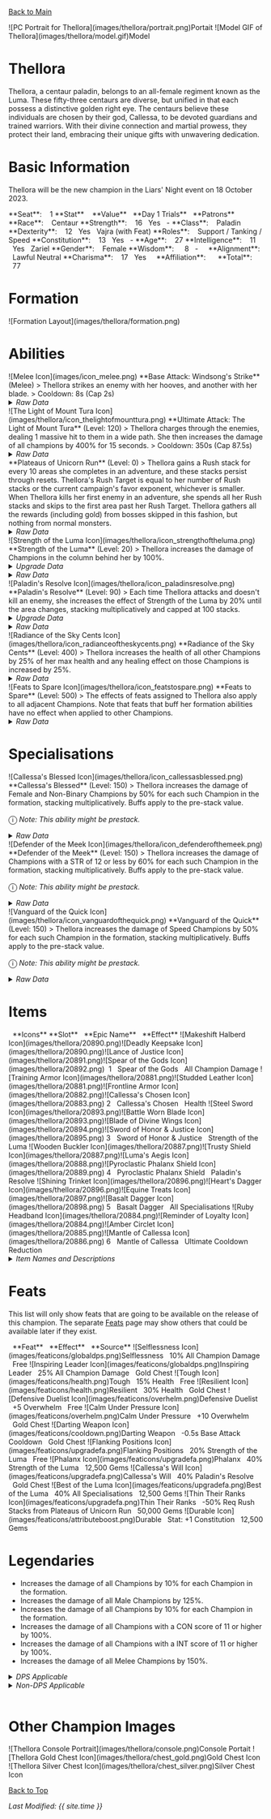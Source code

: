 [Back to Main](index.md)

<span class="championPortraitsRow">
    <span class="championPortraitsImage">
        ![PC Portrait for Thellora](images/thellora/portrait.png)Portait
    </span>
    <span class="championPortraitsImage">
        ![Model GIF of Thellora](images/thellora/model.gif)Model
    </span>
</span>

# Thellora

Thellora, a centaur paladin, belongs to an all-female regiment known as the Luma. These fifty-three centaurs are diverse, but unified in that each possess a distinctive golden right eye. The centaurs believe these individuals are chosen by their god, Callessa, to be devoted guardians and trained warriors. With their divine connection and martial prowess, they protect their land, embracing their unique gifts with unwavering dedication.

# Basic Information

Thellora will be the new champion in the Liars' Night event on 18 October 2023.

<span class="champStatsTableColumn">
    <span class="champStatsTableRow">
        <span class="champStatsTableInfoHeader">
            <span style="margin-right:4px;">**Seat**:</span>
        </span>
        <span class="champStatsTableInfo">
            <span style="margin-left:8px;">1</span>
        </span>
        <span class="champStatsTableStatHeader">
            <span style="margin-right:4px;">**Stat**</span>
        </span>
        <span class="champStatsTableStatsHeader">
            <span style="margin-left:8px;">**Value**</span>
        </span>
        <span class="champStatsTableTrialsHeader">
            <span style="margin-left:8px;">**Day 1 Trials**</span>
        </span>
        <span class="champStatsTablePatronsHeader">
            <span style="margin-left:8px;">**Patrons**</span>
        </span>
    </span>
    <span class="champStatsTableRow">
        <span class="champStatsTableInfoHeader">
            <span style="margin-right:4px;">**Race**:</span>
        </span>
        <span class="champStatsTableInfo">
            <span style="margin-left:8px;">Centaur</span>
        </span>
        <span class="champStatsTableStatHeader">
            <span style="margin-right:4px;">**Strength**:</span>
        </span>
        <span class="champStatsTableStats">
            <span style="margin-left:8px;">16</span>
        </span>
        <span class="champStatsTableTrials">
            <span style="margin-left:8px;">Yes</span>
        </span>
        <span class="champStatsTablePatrons">
            <span style="margin-left:8px;">-</span>
        </span>
    </span>
    <span class="champStatsTableRow">
        <span class="champStatsTableInfoHeader">
            <span style="margin-right:4px;">**Class**:</span>
        </span>
        <span class="champStatsTableInfo">
            <span style="margin-left:8px;">Paladin</span>
        </span>
        <span class="champStatsTableStatHeader">
            <span style="margin-right:4px;">**Dexterity**:</span>
        </span>
        <span class="champStatsTableStats">
            <span style="margin-left:8px;">12</span>
        </span>
        <span class="champStatsTableTrials">
            <span style="margin-left:8px;">Yes</span>
        </span>
        <span class="champStatsTablePatrons">
            <span style="margin-left:8px;">Vajra (with Feat)</span>
        </span>
    </span>
    <span class="champStatsTableRow">
        <span class="champStatsTableInfoHeader">
            <span style="margin-right:4px;">**Roles**:</span>
        </span>
        <span class="champStatsTableInfo">
            <span style="margin-left:8px;">Support / Tanking / Speed</span>
        </span>
        <span class="champStatsTableStatHeader">
            <span style="margin-right:4px;">**Constitution**:</span>
        </span>
        <span class="champStatsTableStats">
            <span style="margin-left:8px;">13</span>
        </span>
        <span class="champStatsTableTrials">
            <span style="margin-left:8px;">Yes</span>
        </span>
        <span class="champStatsTablePatrons">
            <span style="margin-left:8px;">-</span>
        </span>
    </span>
    <span class="champStatsTableRow">
        <span class="champStatsTableInfoHeader">
            <span style="margin-right:4px;">**Age**:</span>
        </span>
        <span class="champStatsTableInfo">
            <span style="margin-left:8px;">27</span>
        </span>
        <span class="champStatsTableStatHeader">
            <span style="margin-right:4px;">**Intelligence**:</span>
        </span>
        <span class="champStatsTableStats">
            <span style="margin-left:8px;">11</span>
        </span>
        <span class="champStatsTableTrials">
            <span style="margin-left:8px;">Yes</span>
        </span>
        <span class="champStatsTablePatrons">
            <span style="margin-left:8px;">Zariel</span>
        </span>
    </span>
    <span class="champStatsTableRow">
        <span class="champStatsTableInfoHeader">
            <span style="margin-right:4px;">**Gender**:</span>
        </span>
        <span class="champStatsTableInfo">
            <span style="margin-left:8px;">Female</span>
        </span>
        <span class="champStatsTableStatHeader">
            <span style="margin-right:4px;">**Wisdom**:</span>
        </span>
        <span class="champStatsTableStats">
            <span style="margin-left:13px;">8</span>
        </span>
        <span class="champStatsTableTrials">
            <span style="margin-left:8px;">-</span>
        </span>
        <span class="champStatsTablePatrons">
            <span style="margin-left:8px;">&nbsp;</span>
        </span>
    </span>
    <span class="champStatsTableRow">
        <span class="champStatsTableInfoHeader">
            <span style="margin-right:4px;">**Alignment**:</span>
        </span>
        <span class="champStatsTableInfo">
            <span style="margin-left:8px;">Lawful Neutral</span>
        </span>
        <span class="champStatsTableStatHeader">
            <span style="margin-right:4px;">**Charisma**:</span>
        </span>
        <span class="champStatsTableStats">
            <span style="margin-left:8px;">17</span>
        </span>
        <span class="champStatsTableTrials">
            <span style="margin-left:8px;">Yes</span>
        </span>
        <span class="champStatsTablePatrons">
            <span style="margin-left:8px;">&nbsp;</span>
        </span>
    </span>
    <span class="champStatsTableRow">
        <span class="champStatsTableInfoHeader">
            <span style="margin-right:4px;">**Affiliation**:</span>
        </span>
        <span class="champStatsTableInfo">
            <span style="margin-left:8px;">&nbsp;</span>
        </span>
        <span class="champStatsTableStatHeader">
            <span style="margin-right:4px;">**Total**:</span>
        </span>
        <span class="champStatsTableStats">
            <span style="margin-left:8px;">77</span>
        </span>
        <span class="champStatsTableTrials">
            <span style="margin-left:8px;">&nbsp;</span>
        </span>
        <span class="champStatsTablePatrons">
            <span style="margin-left:8px;">&nbsp;</span>
        </span>
    </span>
</span>

# Formation

<span class="formationBorder">
    ![Formation Layout](images/thellora/formation.png)
</span>

# Abilities

<div markdown="1" class="abilityBorder"><div markdown="1" class="abilityBorderInner">
![Melee Icon](images/icon_melee.png) **Base Attack: Windsong's Strike** (Melee)
> Thellora strikes an enemy with her hooves, and another with her blade.  
> Cooldown: 8s (Cap 2s)
<details><summary><em>Raw Data</em></summary>
<p>
<pre>
{
    "description": "Thellora strikes an enemy with her hooves, and another with her blade.",
    "long_description": "",
    "damage_modifier": 1,
    "damage_types": ["melee"],
    "graphic_id": 0,
    "target": "front",
    "aoe_radius": 0,
    "tags": ["melee"],
    "num_targets": 1,
    "animations": [{
        "target_offset": [
            -75,
            0
        ],
        "special_melee": "thellora",
        "type": "melee_attack"
    }],
    "name": "Windsong's Strike",
    "cooldown": 8,
    "id": 687
}
</pre>
</p>
</details>
</div></div>

<div markdown="1" class="abilityBorder"><div markdown="1" class="abilityBorderInner">
![The Light of Mount Tura Icon](images/thellora/icon_thelightofmounttura.png) **Ultimate Attack: The Light of Mount Tura** (Level: 120)
> Thellora charges through the enemies, dealing 1 massive hit to them in a wide path. She then increases the damage of all champions by 400% for 15 seconds.  
> Cooldown: 350s (Cap 87.5s)
<details><summary><em>Raw Data</em></summary>
<p>
<pre>
{
    "description": "Thellora charges through the enemies, and then increases the damage of all champions for a short while.",
    "long_description": "Thellora charges through the enemies, dealing 1 massive hit to them in a wide path. She then increases the damage of all champions by 400% for 15 seconds.",
    "damage_modifier": 0.03,
    "damage_types": ["melee"],
    "graphic_id": 20868,
    "target": "all",
    "aoe_radius": 0,
    "tags": [
        "melee",
        "ultimate"
    ],
    "num_targets": 0,
    "animations": [{
        "target_offset": [
            -75,
            0
        ],
        "ultimate": "thellora",
        "type": "ultimate_attack"
    }],
    "name": "The Light of Mount Tura",
    "cooldown": 350,
    "id": 688
}
</pre>
</p>
</details>
</div></div>

<div markdown="1" class="abilityBorder"><div markdown="1" class="abilityBorderInner">
**Plateaus of Unicorn Run** (Level: 0)
> Thellora gains a Rush stack for every 10 areas she completes in an adventure, and these stacks persist through resets. Thellora's Rush Target is equal to her number of Rush stacks or the current campaign's favor exponent, whichever is smaller. When Thellora kills her first enemy in an adventure, she spends all her Rush stacks and skips to the first area past her Rush Target. Thellora gathers all the rewards (including gold) from bosses skipped in this fashion, but nothing from normal monsters.
<details><summary><em>Raw Data</em></summary>
<p>
<pre>
{
    "static_dps_mult": null,
    "required_level": 0,
    "effect": "effect_def,1685",
    "tip_text": "Thellora skips the first few areas of adventures, depending on the campaign's favor and the number of rush stacks she acquired in a previous adventure.",
    "name": "Plateaus of Unicorn Run",
    "id": 12977,
    "hero_id": 139,
    "upgrade_type": "unlock_ability",
    "default_enabled": 1,
    "required_upgrade_id": 0
}
{
    "effect_keys": [
        {"effect_string": "thellora_plateaus_of_unicorn_run,10"},
        {"effect_string": "max_exponent_mult,100"}
    ],
    "requirements": "",
    "description": {
        "pre": "Thellora gains a Rush stack for every $(amount) areas she completes in an adventure, and these stacks persist through resets. Thellora's Rush Target is equal to her number of Rush stacks or the current campaign's favor exponent, whichever is smaller. When Thellora kills her first enemy in an adventure, she spends all her Rush stacks and skips to the first area past her Rush Target. Thellora gathers all the rewards (including gold) from bosses skipped in this fashion, but nothing from normal monsters.",
        "conditions": [{
            "condition": "not static_desc",
            "desc": "^^$thellora_plateaus_of_unicorn_run_desc"
        }]
    },
    "id": 1685,
    "flavour_text": "",
    "graphic_id": 0,
    "properties": {
        "indexed_effect_properties": true,
        "is_formation_ability": true,
        "default_bonus_index": 0,
        "owner_use_outgoing_description": true,
        "formation_circle_icon": false,
        "per_effect_index_bonuses": true
    }
}
</pre>
</p>
</details>
</div></div>

<div markdown="1" class="abilityBorder"><div markdown="1" class="abilityBorderInner">
![Strength of the Luma Icon](images/thellora/icon_strengthoftheluma.png) **Strength of the Luma** (Level: 20)
> Thellora increases the damage of Champions in the column behind her by 100%.
<details><summary><em>Upgrade Data</em></summary>
<p>
<pre>
Upgrades:
       80: 100%
      200: 100%
      450: 100%
      640: 100%
      800: 100%
      970: 100%
    1,100: 100%
    1,300: 100%
    1,450: 100%
    1,600: 100%
    1,770: 100%
    1,930: 100%
    2,090: 100%
    2,250: 100%
    2,390: 100%
    2,560: 100%
    2,720: 100%
    2,880: 100%
    3,030: 100%
    3,150: 100%
    3,280: 100%

    Total Upgrade Bonus: 2.10e08%
</pre>
</p>
</details>
<details><summary><em>Raw Data</em></summary>
<p>
<pre>
{
    "static_dps_mult": null,
    "required_level": 20,
    "effect": "effect_def,1686",
    "tip_text": "Thellora increases the damage of Champions in the column behind her.",
    "name": "Strength of the Luma",
    "id": 12978,
    "hero_id": 139,
    "upgrade_type": "unlock_ability",
    "default_enabled": 1,
    "required_upgrade_id": 0
}
{
    "effect_keys": [{
        "effect_string": "hero_dps_multiplier_mult,100",
        "targets": ["prev_col"]
    }],
    "requirements": "",
    "description": {"desc": "Thellora increases the damage of Champions in the column behind her by $(amount)%."},
    "id": 1686,
    "flavour_text": "",
    "graphic_id": 20864,
    "properties": {
        "is_formation_ability": true,
        "owner_use_outgoing_description": true
    }
}
</pre>
</p>
</details>
</div></div>

<div markdown="1" class="abilityBorder"><div markdown="1" class="abilityBorderInner">
![Paladin's Resolve Icon](images/thellora/icon_paladinsresolve.png) **Paladin's Resolve** (Level: 90)
> Each time Thellora attacks and doesn't kill an enemy, she increases the effect of Strength of the Luma by 20% until the area changes, stacking multiplicatively and capped at 100 stacks.
<details><summary><em>Upgrade Data</em></summary>
<p>
<pre>
Upgrades:
      600: 100%
    1,200: 100%
    1,800: 100%
    2,420: 100%
    3,000: 100%

    Total Upgrade Bonus: 3,100%
</pre>
</p>
</details>
<details><summary><em>Raw Data</em></summary>
<p>
<pre>
{
    "static_dps_mult": null,
    "required_level": 90,
    "effect": "effect_def,1688",
    "name": "Paladin's Resolve",
    "id": 12980,
    "hero_id": 139,
    "upgrade_type": "unlock_ability",
    "default_enabled": 1,
    "required_upgrade_id": 0
}
{
    "effect_keys": [{
        "stack_title": "Stacks",
        "stacks_multiply": true,
        "total_title": "Stack Bonus",
        "off_when_benched": true,
        "show_bonus": true,
        "effect_string": "buff_upgrade,20,12978",
        "more_triggers": [{
            "action": {"type": "reset_stacks"},
            "trigger": "area_changed"
        }],
        "max_stacks": 100,
        "stacks_on_trigger": "hero_attack_ended_no_kill"
    }],
    "requirements": "",
    "description": {"desc": "Each time Thellora attacks and doesn't kill an enemy, she increases the effect of Strength of the Luma by $(not_buffed amount)% until the area changes, stacking multiplicatively and capped at $(max_stacks) stacks."},
    "id": 1688,
    "flavour_text": "",
    "graphic_id": 20862,
    "properties": {
        "is_formation_ability": true,
        "owner_use_outgoing_description": true
    }
}
</pre>
</p>
</details>
</div></div>

<div markdown="1" class="abilityBorder"><div markdown="1" class="abilityBorderInner">
![Radiance of the Sky Cents Icon](images/thellora/icon_radianceoftheskycents.png) **Radiance of the Sky Cents** (Level: 400)
> Thellora increases the health of all other Champions by 25% of her max health and any healing effect on those Champions is increased by 25%.
<details><summary><em>Raw Data</em></summary>
<p>
<pre>
{
    "static_dps_mult": null,
    "required_level": 400,
    "effect": "effect_def,1687",
    "name": "Radiance of the Sky Cents",
    "id": 12979,
    "hero_id": 139,
    "upgrade_type": "unlock_ability",
    "default_enabled": 1,
    "required_upgrade_id": 0
}
{
    "effect_keys": [
        {
            "off_when_benched": true,
            "effect_string": "increase_health_by_source_percent,25",
            "targets": ["other"]
        },
        {
            "off_when_benched": true,
            "effect_string": "healing_add_mult,25",
            "targets": ["all"]
        }
    ],
    "requirements": "",
    "description": {"desc": "Thellora increases the health of all other Champions by $(amount)% of her max health and any healing effect on those Champions is increased by $(amount___2)%."},
    "id": 1687,
    "flavour_text": "",
    "graphic_id": 20863,
    "properties": {
        "indexed_effect_properties": true,
        "is_formation_ability": true,
        "default_bonus_index": 0,
        "owner_use_outgoing_description": true,
        "per_effect_index_bonuses": true
    }
}
</pre>
</p>
</details>
</div></div>

<div markdown="1" class="abilityBorder"><div markdown="1" class="abilityBorderInner">
![Feats to Spare Icon](images/thellora/icon_featstospare.png) **Feats to Spare** (Level: 500)
> The effects of feats assigned to Thellora also apply to all adjacent Champions. Note that feats that buff her formation abilities have no effect when applied to other Champions.
<details><summary><em>Raw Data</em></summary>
<p>
<pre>
{
    "static_dps_mult": null,
    "required_level": 500,
    "effect": "effect_def,1689",
    "name": "Feats to Spare",
    "id": 12981,
    "hero_id": 139,
    "upgrade_type": "unlock_ability",
    "default_enabled": 1,
    "required_upgrade_id": 0
}
{
    "effect_keys": [{
        "off_when_benched": true,
        "effect_string": "apply_feats_positionally",
        "targets": ["adj"]
    }],
    "requirements": "",
    "description": {
        "pre": "The effects of feats assigned to Thellora also apply to all adjacent Champions. Note that feats that buff her formation abilities have no effect when applied to other Champions.",
        "conditions": [{
            "condition": "not static_desc",
            "desc": "^^$apply_feats_positionally"
        }]
    },
    "id": 1689,
    "flavour_text": "",
    "graphic_id": 20861,
    "properties": {
        "is_formation_ability": true,
        "owner_use_outgoing_description": true
    }
}
</pre>
</p>
</details>
</div></div>

# Specialisations

<div markdown="1" class="abilityBorder"><div markdown="1" class="abilityBorderInner">
![Callessa's Blessed Icon](images/thellora/icon_callessasblessed.png) **Callessa's Blessed** (Level: 150)
> Thellora increases the damage of Female and Non-Binary Champions by 50% for each such Champion in the formation, stacking multiplicatively. Buffs apply to the pre-stack value.

<span style="font-size:1.2em;">ⓘ</span> *Note: This ability might be prestack.*
<details><summary><em>Raw Data</em></summary>
<p>
<pre>
{
    "static_dps_mult": null,
    "specialization_name": "Callessa's Blessed",
    "required_level": 150,
    "effect": "effect_def,1692",
    "name": "Callessa's Blessed",
    "specialization_graphic_id": 20865,
    "id": 12984,
    "hero_id": 139,
    "upgrade_type": "unlock_ability",
    "default_enabled": 1,
    "required_upgrade_id": 0,
    "specialization_description": "Thellora allies with those that have been blessed by her deity."
}
{
    "effect_keys": [
        {
            "off_when_benched": true,
            "effect_string": "pre_stack_amount,50",
            "skip_effect_key_desc": true
        },
        {
            "amount_updated_listeners": [
                "slot_changed",
                "feat_changed"
            ],
            "stacks_multiply": true,
            "formation_arrows_for_effected_only": true,
            "amount_func": "mult",
            "stack_func": "per_hero_attribute",
            "use_computed_amount_for_description": true,
            "effect_string": "hero_dps_multiplier_mult,0",
            "targets": ["all_slots"],
            "amount_expr": "upgrade_amount(12984,0)",
            "off_when_benched": true,
            "show_bonus": true,
            "per_hero_expr": "has_tag_female||(!has_tag_female&&!has_tag_male)",
            "filter_targets": [{
                "type": "by_tags",
                "tags": "female|(!female^!male)"
            }]
        }
    ],
    "requirements": "",
    "description": {"desc": "Thellora increases the damage of Female and Non-Binary Champions by $(amount)% for each such Champion in the formation, stacking multiplicatively. Buffs apply to the pre-stack value."},
    "id": 1692,
    "flavour_text": "",
    "graphic_id": 21001,
    "properties": {
        "indexed_effect_properties": true,
        "is_formation_ability": true,
        "spec_option_post_apply_info": "Qualified Champions: $num_targets___2",
        "default_bonus_index": 0,
        "owner_use_outgoing_description": true,
        "per_effect_index_bonuses": true
    }
}
</pre>
</p>
</details>
</div></div>

<div markdown="1" class="abilityBorder"><div markdown="1" class="abilityBorderInner">
![Defender of the Meek Icon](images/thellora/icon_defenderofthemeek.png) **Defender of the Meek** (Level: 150)
> Thellora increases the damage of Champions with a STR of 12 or less by 60% for each such Champion in the formation, stacking multiplicatively. Buffs apply to the pre-stack value.

<span style="font-size:1.2em;">ⓘ</span> *Note: This ability might be prestack.*
<details><summary><em>Raw Data</em></summary>
<p>
<pre>
{
    "static_dps_mult": null,
    "specialization_name": "Defender of the Meek",
    "required_level": 150,
    "effect": "effect_def,1690",
    "name": "Defender of the Meek",
    "specialization_graphic_id": 20866,
    "id": 12982,
    "hero_id": 139,
    "upgrade_type": "unlock_ability",
    "default_enabled": 1,
    "required_upgrade_id": 0,
    "specialization_description": "Thellora focuses on improving the weakest Champions."
}
{
    "effect_keys": [
        {
            "off_when_benched": true,
            "effect_string": "pre_stack_amount,60",
            "skip_effect_key_desc": true
        },
        {
            "amount_updated_listeners": [
                "slot_changed",
                "feat_changed"
            ],
            "stacks_multiply": true,
            "formation_arrows_for_effected_only": true,
            "amount_func": "mult",
            "stack_func": "per_hero_attribute",
            "use_computed_amount_for_description": true,
            "effect_string": "hero_dps_multiplier_mult,0",
            "targets": ["all_slots"],
            "amount_expr": "upgrade_amount(12982,0)",
            "off_when_benched": true,
            "show_bonus": true,
            "min_stat_amount": 12,
            "per_hero_expr": "clamp(min_stat_amount+1-str,0,1)",
            "filter_targets": [{
                "expr": "STR<=12",
                "type": "stat_score"
            }]
        }
    ],
    "requirements": "",
    "description": {"desc": "Thellora increases the damage of Champions with a STR of $(min_stat_amount___2) or less by $(amount)% for each such Champion in the formation, stacking multiplicatively. Buffs apply to the pre-stack value."},
    "id": 1690,
    "flavour_text": "",
    "graphic_id": 21002,
    "properties": {
        "indexed_effect_properties": true,
        "is_formation_ability": true,
        "spec_option_post_apply_info": "Qualified Champions: $num_targets___2",
        "default_bonus_index": 0,
        "owner_use_outgoing_description": true,
        "per_effect_index_bonuses": true
    }
}
</pre>
</p>
</details>
</div></div>

<div markdown="1" class="abilityBorder"><div markdown="1" class="abilityBorderInner">
![Vanguard of the Quick Icon](images/thellora/icon_vanguardofthequick.png) **Vanguard of the Quick** (Level: 150)
> Thellora increases the damage of Speed Champions by 50% for each such Champion in the formation, stacking multiplicatively. Buffs apply to the pre-stack value.

<span style="font-size:1.2em;">ⓘ</span> *Note: This ability might be prestack.*
<details><summary><em>Raw Data</em></summary>
<p>
<pre>
{
    "static_dps_mult": null,
    "specialization_name": "Vanguard of the Quick",
    "required_level": 150,
    "effect": "effect_def,1691",
    "name": "Vanguard of the Quick",
    "specialization_graphic_id": 20867,
    "id": 12983,
    "hero_id": 139,
    "upgrade_type": "unlock_ability",
    "default_enabled": 1,
    "required_upgrade_id": 0,
    "specialization_description": "Thellora runs with the fastest Champions."
}
{
    "effect_keys": [
        {
            "off_when_benched": true,
            "effect_string": "pre_stack_amount,50",
            "skip_effect_key_desc": true
        },
        {
            "amount_updated_listeners": [
                "slot_changed",
                "feat_changed"
            ],
            "stacks_multiply": true,
            "formation_arrows_for_effected_only": true,
            "amount_func": "mult",
            "stack_func": "per_hero_attribute",
            "use_computed_amount_for_description": true,
            "effect_string": "hero_dps_multiplier_mult,0",
            "targets": ["all_slots"],
            "amount_expr": "upgrade_amount(12983,0)",
            "off_when_benched": true,
            "show_bonus": true,
            "per_hero_expr": "has_tag_speed",
            "filter_targets": [{
                "type": "by_tags",
                "tags": "speed"
            }]
        }
    ],
    "requirements": "",
    "description": {"desc": "Thellora increases the damage of Speed Champions by $(amount)% for each such Champion in the formation, stacking multiplicatively. Buffs apply to the pre-stack value."},
    "id": 1691,
    "flavour_text": "",
    "graphic_id": 21003,
    "properties": {
        "indexed_effect_properties": true,
        "is_formation_ability": true,
        "spec_option_post_apply_info": "Qualified Champions: $num_targets___2",
        "default_bonus_index": 0,
        "owner_use_outgoing_description": true,
        "per_effect_index_bonuses": true
    }
}
</pre>
</p>
</details>
</div></div>

# Items

<span class="itemTableColumn">
    <span class="itemTableRowHeader">
        <span class="itemTableIcon" style="align-items:center;">
            <span style="margin-left:8px;">**Icons**</span>
        </span>
        <span class="itemTableSlot">
            <span>**Slot**</span>
        </span>
        <span class="itemTableName">
            <span style="margin-left: 8px;">**Epic Name**</span>
        </span>
        <span class="itemTableEffect">
            <span style="margin-left: 8px;">**Effect**</span>
        </span>
    </span>
    <span class="itemTableRow">
        <span class="itemTableIcon" style="align-items:center;">
            <span class="itemTableIcon1">![Makeshift Halberd Icon](images/thellora/20890.png)</span><span class="itemTableIcon2">![Deadly Keepsake Icon](images/thellora/20890.png)</span><span class="itemTableIcon3">![Lance of Justice Icon](images/thellora/20891.png)</span><span class="itemTableIcon4">![Spear of the Gods Icon](images/thellora/20892.png)</span><span class="itemTableGE">&nbsp;</span>
        </span>
        <span class="itemTableSlot">
            <span>1</span>
        </span>
        <span class="itemTableName">
            <span style="margin-left: 8px;">Spear of the Gods</span>
        </span>
        <span class="itemTableEffect">
            <span style="margin-left: 8px;">All Champion Damage</span>
        </span>
    </span>
    <span class="itemTableRow">
        <span class="itemTableIcon" style="align-items:center;">
            <span class="itemTableIcon1">![Training Armor Icon](images/thellora/20881.png)</span><span class="itemTableIcon2">![Studded Leather Icon](images/thellora/20881.png)</span><span class="itemTableIcon3">![Frontline Armor Icon](images/thellora/20882.png)</span><span class="itemTableIcon4">![Callessa's Chosen Icon](images/thellora/20883.png)</span>
        </span>
        <span class="itemTableSlot">
            <span>2</span>
        </span>
        <span class="itemTableName">
            <span style="margin-left: 8px;">Callessa's Chosen</span>
        </span>
        <span class="itemTableEffect">
            <span style="margin-left: 8px;">Health</span>
        </span>
    </span>
    <span class="itemTableRow">
        <span class="itemTableIcon" style="align-items:center;">
            <span class="itemTableIcon1">![Steel Sword Icon](images/thellora/20893.png)</span><span class="itemTableIcon2">![Battle Worn Blade Icon](images/thellora/20893.png)</span><span class="itemTableIcon3">![Blade of Divine Wings Icon](images/thellora/20894.png)</span><span class="itemTableIcon4">![Sword of Honor & Justice Icon](images/thellora/20895.png)</span>
        </span>
        <span class="itemTableSlot">
            <span>3</span>
        </span>
        <span class="itemTableName">
            <span style="margin-left: 8px;">Sword of Honor & Justice</span>
        </span>
        <span class="itemTableEffect">
            <span style="margin-left: 8px;">Strength of the Luma</span>
        </span>
    </span>
    <span class="itemTableRow">
        <span class="itemTableIcon" style="align-items:center;">
            <span class="itemTableIcon1">![Wooden Buckler Icon](images/thellora/20887.png)</span><span class="itemTableIcon2">![Trusty Shield Icon](images/thellora/20887.png)</span><span class="itemTableIcon3">![Luma's Aegis Icon](images/thellora/20888.png)</span><span class="itemTableIcon4">![Pyroclastic Phalanx Shield Icon](images/thellora/20889.png)</span>
        </span>
        <span class="itemTableSlot">
            <span>4</span>
        </span>
        <span class="itemTableName">
            <span style="margin-left: 8px;">Pyroclastic Phalanx Shield</span>
        </span>
        <span class="itemTableEffect">
            <span style="margin-left: 8px;">Paladin's Resolve</span>
        </span>
    </span>
    <span class="itemTableRow">
        <span class="itemTableIcon" style="align-items:center;">
            <span class="itemTableIcon1">![Shining Trinket Icon](images/thellora/20896.png)</span><span class="itemTableIcon2">![Heart's Dagger Icon](images/thellora/20896.png)</span><span class="itemTableIcon3">![Equine Treats Icon](images/thellora/20897.png)</span><span class="itemTableIcon4">![Basalt Dagger Icon](images/thellora/20898.png)</span>
        </span>
        <span class="itemTableSlot">
            <span>5</span>
        </span>
        <span class="itemTableName">
            <span style="margin-left: 8px;">Basalt Dagger</span>
        </span>
        <span class="itemTableEffect">
            <span style="margin-left: 8px;">All Specialisations</span>
        </span>
    </span>
    <span class="itemTableRow">
        <span class="itemTableIcon" style="align-items:center;">
            <span class="itemTableIcon1">![Ruby Headband Icon](images/thellora/20884.png)</span><span class="itemTableIcon2">![Reminder of Loyalty Icon](images/thellora/20884.png)</span><span class="itemTableIcon3">![Amber Circlet Icon](images/thellora/20885.png)</span><span class="itemTableIcon4">![Mantle of Callessa Icon](images/thellora/20886.png)</span>
        </span>
        <span class="itemTableSlot">
            <span>6</span>
        </span>
        <span class="itemTableName">
            <span style="margin-left: 8px;">Mantle of Callessa</span>
        </span>
        <span class="itemTableEffect">
            <span style="margin-left: 8px;">Ultimate Cooldown Reduction</span>
        </span>
    </span>
</span>

<details><summary><em>Item Names and Descriptions</em></summary>
<p>
<pre>
Slot 1:
         Makeshift Halberd: I fashioned this in a time of need. It became my most trusted
                            weapon.
           Deadly Keepsake: When I meet Callessa, this will be the item I ask to be blessed.
          Lance of Justice: Created at my request when I became a Luma at last.
         Spear of the Gods: Forged in Mount Celestia with the power to defeat the gods
                            themselves.

Slot 2:
            Training Armor: As a child, I could barely move in this, let alone gallop, in this.
           Studded Leather: After a few years of training, this armor felt like a second skin.
           Frontline Armor: I dreamt of wearing this armor for many years before I finally
                            donned it.
         Callessa's Chosen: I led the Luma to face the shadows. Callessa and her people shall
                            never fall!

Slot 3:
               Steel Sword: The weight of steel always felt natural in my hand.
         Battle Worn Blade: I kept this blade for longer than I should have. But never once did
                            it fail me.
     Blade of Divine Wings: A prayer to Callessa is etched on the blade to keep her with me at
                            all times.
  Sword of Honor & Justice: Legends say this comes from another world. It burns with magic we
                            do not know.

Slot 4:
            Wooden Buckler: 'Strong as the herd' is etched on the back.
             Trusty Shield: An item that has saved my life more times than I can count.
              Luma's Aegis: I led the charge in the battle of Sophress. They called me the
                            Aegis of Luma.
Pyroclastic Phalanx Shield: Blood of Callessa be with me.

Slot 5:
           Shining Trinket: Given to me on the day of my first training.
            Heart's Dagger: I will always think of the person that gave me this and what they
                            meant to me.
             Equine Treats: I need energy on the battlefield to crush my enemies!
             Basalt Dagger: Made from part of Callessa herself. One of my most cherished gifts.

Slot 6:
             Ruby Headband: The ruby was harvested from a vein close to the peak of Mount
                            Callessa.
       Reminder of Loyalty: This represents an oath I failed to uphold. That will not happen
                            again.
             Amber Circlet: The final adornment that truly marks you as one of the Luma.
        Mantle of Callessa: Summoned by the Amber Circlet and a direct connection to Callessa.
</pre>
</p>
</details>

# Feats

This list will only show feats that are going to be available on the release of this champion. The separate [Feats](feats.md) page may show others that could be available later if they exist.

<span class="featTableColumn">
    <span class="featTableRowHeader">
        <span class="featTableIcon1">
            <span style="margin-left:8px;">**Feat**</span>
        </span>
        <span class="featTableEffect">
            <span style="margin-left: 8px;">**Effect**</span>
        </span>
        <span class="featTableSource">
            <span style="margin-left: 8px;">**Source**</span>
        </span>
    </span>
    <span class="featTableRow">
        <span class="featTableIcon2">
            ![Selflessness Icon](images/featicons/globaldps.png)Selflessness
        </span>
        <span class="featTableEffect">
            <span style="margin-left: 8px;">10% All Champion Damage</span>
        </span>
        <span class="featTableSource">
            <span style="margin-left: 8px;">Free</span>
        </span>
    </span>
    <span class="featTableRow">
        <span class="featTableIcon3">
            ![Inspiring Leader Icon](images/featicons/globaldps.png)Inspiring Leader
        </span>
        <span class="featTableEffect">
            <span style="margin-left: 8px;">25% All Champion Damage</span>
        </span>
        <span class="featTableSource">
            <span style="margin-left: 8px;">Gold Chest</span>
        </span>
    </span>
    <span class="featTableRow">
        <span class="featTableIcon2">
            ![Tough Icon](images/featicons/health.png)Tough
        </span>
        <span class="featTableEffect">
            <span style="margin-left: 8px;">15% Health</span>
        </span>
        <span class="featTableSource">
            <span style="margin-left: 8px;">Free</span>
        </span>
    </span>
    <span class="featTableRow">
        <span class="featTableIcon3">
            ![Resilient Icon](images/featicons/health.png)Resilient
        </span>
        <span class="featTableEffect">
            <span style="margin-left: 8px;">30% Health</span>
        </span>
        <span class="featTableSource">
            <span style="margin-left: 8px;">Gold Chest</span>
        </span>
    </span>
    <span class="featTableRow">
        <span class="featTableIcon2">
            ![Defensive Duelist Icon](images/featicons/overhelm.png)Defensive Duelist
        </span>
        <span class="featTableEffect">
            <span style="margin-left: 8px;">+5 Overwhelm</span>
        </span>
        <span class="featTableSource">
            <span style="margin-left: 8px;">Free</span>
        </span>
    </span>
    <span class="featTableRow">
        <span class="featTableIcon3">
            ![Calm Under Pressure Icon](images/featicons/overhelm.png)Calm Under Pressure
        </span>
        <span class="featTableEffect">
            <span style="margin-left: 8px;">+10 Overwhelm</span>
        </span>
        <span class="featTableSource">
            <span style="margin-left: 8px;">Gold Chest</span>
        </span>
    </span>
    <span class="featTableRow">
        <span class="featTableIcon3">
            ![Darting Weapon Icon](images/featicons/cooldown.png)Darting Weapon
        </span>
        <span class="featTableEffect">
            <span style="margin-left: 8px;">-0.5s Base Attack Cooldown</span>
        </span>
        <span class="featTableSource">
            <span style="margin-left: 8px;">Gold Chest</span>
        </span>
    </span>
    <span class="featTableRow">
        <span class="featTableIcon2">
            ![Flanking Positions Icon](images/featicons/upgradefa.png)Flanking Positions
        </span>
        <span class="featTableEffect">
            <span style="margin-left: 8px;">20% Strength of the Luma</span>
        </span>
        <span class="featTableSource">
            <span style="margin-left: 8px;">Free</span>
        </span>
    </span>
    <span class="featTableRow">
        <span class="featTableIcon3">
            ![Phalanx Icon](images/featicons/upgradefa.png)Phalanx
        </span>
        <span class="featTableEffect">
            <span style="margin-left: 8px;">40% Strength of the Luma</span>
        </span>
        <span class="featTableSource">
            <span style="margin-left: 8px;">12,500 Gems</span>
        </span>
    </span>
    <span class="featTableRow">
        <span class="featTableIcon3">
            ![Callessa's Will Icon](images/featicons/upgradefa.png)Callessa's Will
        </span>
        <span class="featTableEffect">
            <span style="margin-left: 8px;">40% Paladin's Resolve</span>
        </span>
        <span class="featTableSource">
            <span style="margin-left: 8px;">Gold Chest</span>
        </span>
    </span>
    <span class="featTableRow">
        <span class="featTableIcon3">
            ![Best of the Luma Icon](images/featicons/upgradefa.png)Best of the Luma
        </span>
        <span class="featTableEffect">
            <span style="margin-left: 8px;">40% All Specialisations</span>
        </span>
        <span class="featTableSource">
            <span style="margin-left: 8px;">12,500 Gems</span>
        </span>
    </span>
    <span class="featTableRow">
        <span class="featTableIcon4">
            ![Thin Their Ranks Icon](images/featicons/upgradefa.png)Thin Their Ranks
        </span>
        <span class="featTableEffect">
            <span style="margin-left: 8px;">-50% Req Rush Stacks from Plateaus of Unicorn Run</span>
        </span>
        <span class="featTableSource">
            <span style="margin-left: 8px;">50,000 Gems</span>
        </span>
    </span>
    <span class="featTableRow">
        <span class="featTableIcon3">
            ![Durable Icon](images/featicons/attributeboost.png)Durable
        </span>
        <span class="featTableEffect">
            <span style="margin-left: 8px;">Stat: +1 Constitution</span>
        </span>
        <span class="featTableSource">
            <span style="margin-left: 8px;">12,500 Gems</span>
        </span>
    </span>
</span>

# Legendaries

* Increases the damage of all Champions by 10% for each Champion in the formation.
* Increases the damage of all Male Champions by 125%.
* Increases the damage of all Champions by 10% for each Champion in the formation.
* Increases the damage of all Champions with a CON score of 11 or higher by 100%.
* Increases the damage of all Champions with a INT score of 11 or higher by 100%.
* Increases the damage of all Melee Champions by 150%.

<details><summary><em>DPS Applicable</em></summary>
<p>
<pre>
     Arkhan: 5 / 6
    Artemis: 6 / 6
    Asharra: 3 / 6
      Azaka: 5 / 6
     Binwin: 5 / 6
   Birdsong: 5 / 6
Black Viper: 5 / 6
 Catti-brie: 4 / 6
     Delina: 4 / 6
    Dhadius: 4 / 6
     Drizzt: 6 / 6
    Farideh: 4 / 6
        Fen: 5 / 6
      Grimm: 6 / 6
     Gromma: 5 / 6
       Ishi: 5 / 6
    Jaheira: 4 / 6
    Jamilah: 4 / 6
   Jarlaxle: 6 / 6
        Jim: 4 / 6
       Kent: 6 / 6
      Krond: 6 / 6
       Krux: 5 / 6
    Lae'zel: 5 / 6
     Lucius: 5 / 6
      Makos: 5 / 6
      Minsc: 5 / 6
     Nahara: 3 / 6
      Nrakk: 6 / 6
     Orisha: 3 / 6
   Prudence: 4 / 6
      Rosie: 5 / 6
      Strix: 4 / 6
    Torogar: 5 / 6
     Warden: 4 / 6
    Warduke: 5 / 6
     Yorven: 5 / 6
      Zorbu: 5 / 6
</pre>
</p>
</details>
<details><summary><em>Non-DPS Applicable</em></summary>
<p>
<pre>
          Aila: 4 / 6
       Alyndra: 4 / 6
       Antrius: 4 / 6
      Astarion: 5 / 6
         Avren: 5 / 6
          BBEG: 4 / 6
       Baeloth: 5 / 6
      Barrowin: 5 / 6
        Beadle: 6 / 6
       Blooshi: 4 / 6
          Brig: 6 / 6
          Briv: 5 / 6
      Calliope: 4 / 6
       Celeste: 4 / 6
     Certainty: 4 / 6
       Corazón: 6 / 6
       Desmond: 6 / 6
           Dob: 5 / 6
        Donaar: 4 / 6
    Dragonbait: 6 / 6
Dungeon Master: 5 / 6
        Egbert: 4 / 6
      Ellywick: 4 / 6
       Evandra: 5 / 6
        Evelyn: 5 / 6
        Freely: 3 / 6
       Gazrick: 5 / 6
       Havilar: 4 / 6
      Hew Maan: 5 / 6
         Hitch: 6 / 6
         Imoen: 4 / 6
         Korth: 5 / 6
         Krull: 6 / 6
        Krydle: 6 / 6
       Lazaapz: 5 / 6
         Mehen: 6 / 6
          Melf: 6 / 6
      Merilwen: 4 / 6
         Miria: 4 / 6
        Môrgæn: 4 / 6
        Nayeli: 4 / 6
         Nerys: 5 / 6
        Nordom: 4 / 6
          Nova: 5 / 6
          Omin: 6 / 6
       Paultin: 5 / 6
      Penelope: 4 / 6
         Pwent: 5 / 6
        Qillek: 5 / 6
         Regis: 6 / 6
          Reya: 5 / 6
          Rust: 6 / 6
        Selise: 5 / 6
        Sentry: 4 / 6
     Sgt. Knox: 6 / 6
         Shaka: 5 / 6
       Shandie: 4 / 6
        Solaak: 5 / 6
         Spurt: 4 / 6
         Stoki: 5 / 6
   Strongheart: 6 / 6
         Talin: 6 / 6
       Tatyana: 4 / 6
      Thellora: 5 / 6
         Tyril: 6 / 6
       Ulkoria: 4 / 6
         Uriah: 5 / 6
     Valentine: 4 / 6
            Vi: 4 / 6
       Viconia: 3 / 6
      Vin Ursa: 4 / 6
        Virgil: 5 / 6
       Vlahnya: 3 / 6
        Walnut: 4 / 6
        Widdle: 4 / 6
       Wulfgar: 6 / 6
        Xander: 5 / 6
      Xerophon: 5 / 6
</pre>
</p>
</details>
<br />

# Other Champion Images

<span class="championImagesColumn">
    <span class="championImagesRow">
        <span class="championImagesPortrait">
            ![Thellora Console Portrait](images/thellora/console.png)Console Portait
        </span>
    </span>
    <span class="championImagesRow">
        <span class="championImagesChests">
            ![Thellora Gold Chest Icon](images/thellora/chest_gold.png)Gold Chest Icon
        </span>
        <span class="championImagesChests">
            ![Thellora Silver Chest Icon](images/thellora/chest_silver.png)Silver Chest Icon
        </span>
    </span>
</span>

[Back to Top](#top)

*Last Modified: {{ site.time }}*